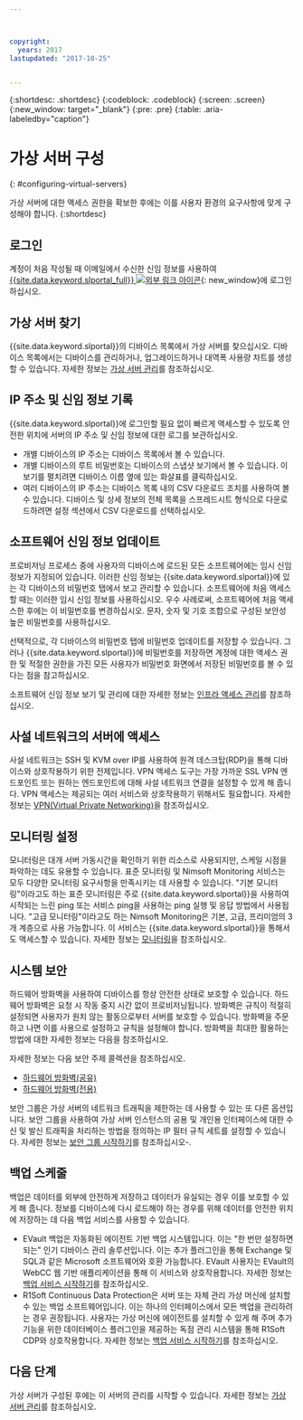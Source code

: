 ```yaml
---



copyright:
  years: 2017
lastupdated: "2017-10-25"


---
```


{:shortdesc: .shortdesc}
{:codeblock: .codeblock}
{:screen: .screen}
{:new_window: target="_blank"}
{:pre: .pre}
{:table: .aria-labeledby="caption"}


# 가상 서버 구성
{: #configuring-virtual-servers}

가상 서버에 대한 액세스 권한을 확보한 후에는 이를 사용자 환경의 요구사항에 맞게 구성해야 합니다.
{:shortdesc}

## 로그인 
계정이 처음 작성될 때 이메일에서 수신한 신임 정보를 사용하여 [{{site.data.keyword.slportal_full}} ![외부 링크 아이콘](../icons/launch-glyph.svg "외부 링크 아이콘")](https://control.softlayer.com/){: new_window}에 로그인하십시오.

## 가상 서버 찾기
{{site.data.keyword.slportal}}의 디바이스 목록에서 가상 서버를 찾으십시오. 디바이스 목록에서는 디바이스를 관리하거나, 업그레이드하거나 대역폭 사용량 차트를 생성할 수 있습니다. 자세한 정보는 [가상 서버 관리](../vsi/vsi_managing.html)를 참조하십시오.

## IP 주소 및 신임 정보 기록
{{site.data.keyword.slportal}}에 로그인할 필요 없이 빠르게 액세스할 수 있도록 안전한 위치에 서버의 IP 주소 및 신임 정보에 대한 로그를 보관하십시오. 
- 개별 디바이스의 IP 주소는 디바이스 목록에서 볼 수 있습니다.
- 개별 디바이스의 루트 비밀번호는 디바이스의 스냅샷 보기에서 볼 수 있습니다. 이 보기를 펼치려면 디바이스 이름 옆에 있는 화살표를 클릭하십시오.
- 여러 디바이스의 IP 주소는 디바이스 목록 내의 CSV 다운로드 조치를 사용하여 볼 수 있습니다. 디바이스 및 상세 정보의 전체 목록을 스프레드시트 형식으로 다운로드하려면 설정 섹션에서 CSV 다운로드를 선택하십시오.

## 소프트웨어 신임 정보 업데이트
프로비저닝 프로세스 중에 사용자의 디바이스에 로드된 모든 소프트웨어에는 임시 신임 정보가 지정되어 있습니다. 이러한 신임 정보는 {{site.data.keyword.slportal}}에 있는 각 디바이스의 비밀번호 탭에서 보고 관리할 수 있습니다. 소프트웨어에 처음 액세스할 때는 이러한 임시 신임 정보를 사용하십시오. 우수 사례로써, 소프트웨어에 처음 액세스한 후에는 이 비밀번호를 변경하십시오. 문자, 숫자 및 기호 조합으로 구성된 보안성 높은 비밀번호를 사용하십시오.

선택적으로, 각 디바이스의 비밀번호 탭에 비밀번호 업데이트를 저장할 수 있습니다. 그러나 {{site.data.keyword.slportal}}에 비밀번호를 저장하면 계정에 대한 액세스 권한 및 적절한 권한을 가진 모든 사용자가 비밀번호 화면에서 저장된 비밀번호를 볼 수 있다는 점을 참고하십시오.

소프트웨어 신임 정보 보기 및 관리에 대한 자세한 정보는 [인프라 액세스 관리](../iam/mnginfra.html)를 참조하십시오. 

## 사설 네트워크의 서버에 액세스
사설 네트워크는 SSH 및 KVM over IP를 사용하여 원격 데스크탑(RDP)을 통해 디바이스와 상호작용하기 위한 전제입니다. VPN 액세스 도구는 가장 가까운 SSL VPN 엔드포인트 또는 원하는 엔드포인트에 대해 사설 네트워크 연결을 설정할 수 있게 해 줍니다. VPN 액세스는 제공되는 여러 서비스와 상호작용하기 위해서도 필요합니다. 자세한 정보는 [VPN(Virtual Private Networking)](../infrastructure/iaas-vpn/getting-started.html)을 참조하십시오.

## 모니터링 설정
모니터링은 대개 서버 가동시간을 확인하기 위한 리소스로 사용되지만, 스케일 시점을 파악하는 데도 유용할 수 있습니다. 표준 모니터링 및 Nimsoft Monitoring 서비스는 모두 다양한 모니터링 요구사항을 만족시키는 데 사용할 수 있습니다. "기본 모니터링"이라고도 하는 표준 모니터링은 주로 {{site.data.keyword.slportal}}을 사용하여 시작되는 느린 ping 또는 서비스 ping을 사용하는 ping 실행 및 응답 방법에서 사용됩니다. "고급 모니터링"이라고도 하는 Nimsoft Monitoring은 기본, 고급, 프리미엄의 3개 계층으로 사용 가능합니다. 이 서비스는 {{site.data.keyword.slportal}}을 통해서도 액세스할 수 있습니다. 자세한 정보는 [모니터링](../infrastructure/SLmonitoring/monitoring_index.html)을 참조하십시오. 

## 시스템 보안
하드웨어 방화벽을 사용하여 디바이스를 항상 안전한 상태로 보호할 수 있습니다. 하드웨어 방화벽은 요청 시 작동 중지 시간 없이 프로비저닝됩니다. 방화벽은 규칙이 적절히 설정되면 사용자가 원치 않는 활동으로부터 서버를 보호할 수 있습니다. 방화벽을 주문하고 나면 이를 사용으로 설정하고 규칙을 설정해야 합니다. 방화벽을 최대한 활용하는 방법에 대한 자세한 정보는 다음을 참조하십시오. 

자세한 정보는 다음 보안 주제 콜렉션을 참조하십시오. 

* [하드웨어 방화벽(공유)](../infrastructure/hardware-firewall-shared/getting-started.html)
* [하드웨어 방화벽(전용)](../infrastructure/hardware-firewall-dedicated/getting-started.html)

보안 그룹은 가상 서버의 네트워크 트래픽을 제한하는 데 사용할 수 있는 또 다른 옵션입니다. 보안 그룹을 사용하여 가상 서버 인스턴스의 공용 및 개인용 인터페이스에 대한 수신 및 발신 트래픽을 처리하는 방법을 정의하는 IP 필터 규칙 세트를 설정할 수 있습니다. 자세한 정보는 [보안 그룹 시작하기](/docs/infrastructure/security-groups/sg_index.html)를 참조하십시오-.

## 백업 스케줄 
백업은 데이터를 외부에 안전하게 저장하고 데이터가 유실되는 경우 이를 보호할 수 있게 해 줍니다. 정보를 디바이스에 다시 로드해야 하는 경우를 위해 데이터를 안전한 위치에 저장하는 데 다음 백업 서비스를 사용할 수 있습니다.
- EVault 백업은 자동화된 에이전트 기반 백업 시스템입니다. 이는 "한 번만 설정하면 되는" 인기 디바이스 관리 솔루션입니다. 이는 추가 플러그인을 통해 Exchange 및 SQL과 같은 Microsoft 소프트웨어와 호환 가능합니다. EVault 사용자는 EVault의 WebCC 웹 기반 애플리케이션을 통해 이 서비스와 상호작용합니다. 자세한 정보는 [백업 서비스 시작하기](../infrastructure/Backup/index.html)를 참조하십시오. 
- R1Soft Continuous Data Protection은 서버 또는 자체 관리 가상 머신에 설치할 수 있는 백업 소프트웨어입니다. 이는 하나의 인터페이스에서 모든 백업을 관리하려는 경우 권장됩니다. 사용자는 가상 머신에 에이전트를 설치할 수 있게 해 주며 추가 기능을 위한 데이터베이스 플러그인을 제공하는 독점 관리 시스템을 통해 R1Soft CDP와 상호작용합니다. 자세한 정보는 [백업 서비스 시작하기](../infrastructure/Backup/index.html)를 참조하십시오. 

## 다음 단계
가상 서버가 구성된 후에는 이 서버의 관리를 시작할 수 있습니다. 자세한 정보는 [가상 서버 관리](../vsi/vsi_managing.html)를 참조하십시오.



